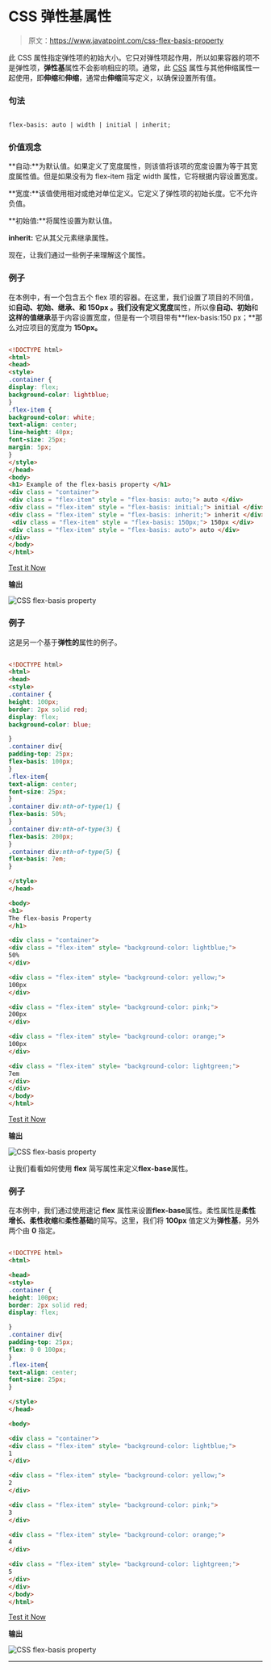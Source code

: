 # CSS 弹性基属性

> 原文：<https://www.javatpoint.com/css-flex-basis-property>

此 CSS 属性指定弹性项的初始大小。它只对弹性项起作用，所以如果容器的项不是弹性项，**弹性基**属性不会影响相应的项。通常，此 [CSS](https://www.javatpoint.com/css-tutorial) 属性与其他伸缩属性一起使用，即**伸缩**和**伸缩**，通常由**伸缩**简写定义，以确保设置所有值。

### 句法

```html

flex-basis: auto | width | initial | inherit;

```

### 价值观念

**自动:**为默认值。如果定义了宽度属性，则该值将该项的宽度设置为等于其宽度属性值。但是如果没有为 flex-item 指定 width 属性，它将根据内容设置宽度。

**宽度:**该值使用相对或绝对单位定义。它定义了弹性项的初始长度。它不允许负值。

**初始值:**将属性设置为默认值。

**inherit:** 它从其父元素继承属性。

现在，让我们通过一些例子来理解这个属性。

### 例子

在本例中，有一个包含五个 flex 项的容器。在这里，我们设置了项目的不同值，如**自动、初始、继承、**和 **150px** 。我们没有定义**宽度**属性，所以像**自动、初始**和**这样的值继承**基于内容设置宽度，但是有一个项目带有**flex-basis:150 px；**那么对应项目的宽度为 **150px。**

```html

<!DOCTYPE html>
<html>
<head>
<style>
.container {
display: flex;
background-color: lightblue;
}
.flex-item {
background-color: white;
text-align: center;
line-height: 40px;
font-size: 25px;
margin: 5px;
}
</style>
</head>
<body>
<h1> Example of the flex-basis property </h1>
<div class = "container">
<div class = "flex-item" style = "flex-basis: auto;"> auto </div>
<div class = "flex-item" style = "flex-basis: initial;"> initial </div>
<div class = "flex-item" style = "flex-basis: inherit;"> inherit </div>
 <div class = "flex-item" style = "flex-basis: 150px;"> 150px </div>
<div class = "flex-item" style = "flex-basis: auto"> auto </div>
</div>
</body>
</html>

```

[Test it Now](https://www.javatpoint.com/oprweb/test.jsp?filename=css-flex-basis-property1)

**输出**

![CSS flex-basis property](img/a766f7b6aac07984106345a6c6db1807.png)

### 例子

这是另一个基于**弹性的**属性的例子。

```html

<!DOCTYPE html>
<html>
<head>
<style>
.container {
height: 100px;
border: 2px solid red;
display: flex;
background-color: blue;

}
.container div{
padding-top: 25px;
flex-basis: 100px;
}
.flex-item{
text-align: center;
font-size: 25px;
}
.container div:nth-of-type(1) {
flex-basis: 50%;
}
.container div:nth-of-type(3) {
flex-basis: 200px;
}
.container div:nth-of-type(5) {
flex-basis: 7em;
}

</style>
</head>

<body>
<h1>
The flex-basis Property
</h1>

<div class = "container">
<div class = "flex-item" style= "background-color: lightblue;">
50%
</div>

<div class = "flex-item" style= "background-color: yellow;">
100px
</div>

<div class = "flex-item" style= "background-color: pink;">
200px
</div>

<div class = "flex-item" style= "background-color: orange;">
100px
</div>

<div class = "flex-item" style= "background-color: lightgreen;">
7em
</div>
</div>
</body>
</html>

```

[Test it Now](https://www.javatpoint.com/oprweb/test.jsp?filename=css-flex-basis-property2)

**输出**

![CSS flex-basis property](img/fb406e6b2f547a8cde2cf20ee87559a7.png)

让我们看看如何使用 **flex** 简写属性来定义**flex-base**属性。

### 例子

在本例中，我们通过使用速记 **flex** 属性来设置**flex-base**属性。柔性属性是**柔性增长、柔性收缩**和**柔性基础**的简写。这里，我们将 **100px** 值定义为**弹性基**，另外两个由 **0** 指定。

```html

<!DOCTYPE html>
<html>

<head>
<style>
.container {
height: 100px;
border: 2px solid red;
display: flex;

}
.container div{
padding-top: 25px;
flex: 0 0 100px;
}
.flex-item{
text-align: center;
font-size: 25px;
}

</style>
</head>

<body>

<div class = "container">
<div class = "flex-item" style= "background-color: lightblue;">
1
</div>

<div class = "flex-item" style= "background-color: yellow;">
2
</div>

<div class = "flex-item" style= "background-color: pink;">
3
</div>

<div class = "flex-item" style= "background-color: orange;">
4
</div>

<div class = "flex-item" style= "background-color: lightgreen;">
5
</div>
</div>
</body>
</html>

```

[Test it Now](https://www.javatpoint.com/oprweb/test.jsp?filename=css-flex-basis-property3)

**输出**

![CSS flex-basis property](img/e394cc565420d0dfab92f8eb83529cf2.png)

* * *
